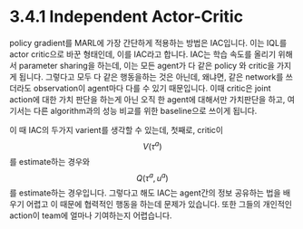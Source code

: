 # 3.4.1 Independent Actor-Critic

policy gradient를 MARL에 가장 간단하게 적용하는 방법은 IAC입니다. 이는 IQL를 actor critic으로 바꾼 형태인데, 이를 IAC라고 합니다. IAC는 학습 속도를 올리기 위해서 parameter sharing을 하는데, 이는 모든 agent가 다 같은 policy 와 critic을 가지게 됩니다. 그렇다고 모두 다 같은 행동을하는 것은 아닌데, 왜냐면, 같은 network를 쓰더라도 observation이 agent마다 다를 수 있기 때문입니다. 이때 critic은 joint action에 대한 가치 판단을 하는게 아닌 오직 한 agent에 대해서만 가치판단을 하고, 여기서는 다른 algorithm과의 성능 비교를 위한 baseline으로 쓰이게 됩니다.

이 때 IAC의 두가지 varient를 생각할 수 있는데, 첫째로, critic이 $$ V(\tau^a) $$를 estimate하는 경우와 $$Q(\tau^a,u^a) $$를 estimate하는 경우입니다. 그렇다고 해도 IAC는 agent간의 정보 공유하는 법을 배우기 어렵고 이 때문에 협력적인 행동을 하는데 문제가 있습니다. 또한 그들의 개인적인 action이 team에 얼마나 기여하는지 어렵습니다.

